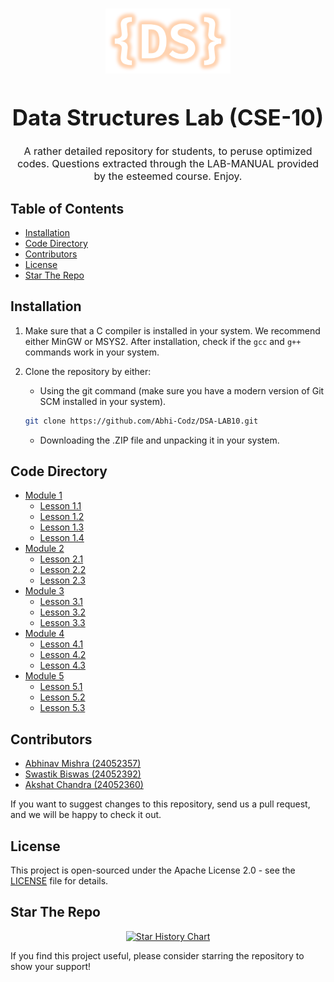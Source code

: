 <p align="center">
    <img src="logo.png" alt="DSA Logo" style="display: block; margin-left: auto; margin-right: auto;margin-top: 15px; margin-bottom: 20px; width: 200px;">
</p>

<h1 align="center" style="text-align: center; font-size: 35px; font-weight: 700;">Data Structures Lab (CSE-10)</h1>

<p align="center" style="text-align: center; font-size: 16px;">A rather detailed repository for students, to peruse optimized codes. Questions extracted through the LAB-MANUAL provided by the esteemed course. Enjoy.</p>

## Table of Contents

- [Installation](#installation)
- [Code Directory](#code-directory)
- [Contributors](#contributors)
- [License](#license)
- [Star The Repo](#star-the-repo)

## Installation

1. Make sure that a C compiler is installed in your system. We recommend either MinGW or MSYS2. After installation, check if the `gcc` and `g++` commands work in your system.

2. Clone the repository by either:
    - Using the git command (make sure you have a modern version of Git SCM installed in your system).
    ```bash
    git clone https://github.com/Abhi-Codz/DSA-LAB10.git
    ```
    - Downloading the .ZIP file and unpacking it in your system.

## Code Directory

- [Module 1](./Module-1/)
    - [Lesson 1.1](./Module-1/1_1.c)
    - [Lesson 1.2](./Module-1/1_2.c)
    - [Lesson 1.3](./Module-1/1_3.c)
    - [Lesson 1.4](./Module-1/1_4.c)
- [Module 2](./Module-2/)
    - [Lesson 2.1](./Module-2/2_1.c)
    - [Lesson 2.2](./Module-2/2_2.c)
    - [Lesson 2.3](./Module-2/2_3.c)
- [Module 3](./Module-3/)
    - [Lesson 3.1](./Module-3/3_1.c)
    - [Lesson 3.2](./Module-3/3_2.c)
    - [Lesson 3.3](./Module-3/3_3.c)
- [Module 4](./Module-4/)
    - [Lesson 4.1](./Module-4/4_1.c)
    - [Lesson 4.2](./Module-4/4_2.c)
    - [Lesson 4.3](./Module-4/4_3.c)
- [Module 5](./Module-5/)
    - [Lesson 5.1](./Module-5/5_1.c)
    - [Lesson 5.2](./Module-5/5_2.c)
    - [Lesson 5.3](./Module-5/5_3.c)

## Contributors

- [Abhinav Mishra (24052357)](https://github.com/Abhi-Codz)
- [Swastik Biswas (24052392)](https://github.com/PolybitRockzz)
- [Akshat Chandra (24052360)](https://github.com/Akshat1003-ctrl)

If you want to suggest changes to this repository, send us a pull request, and we will be happy to check it out.

## License

This project is open-sourced under the Apache License 2.0 - see the [LICENSE]() file for details.

## Star The Repo

<div align="center">
<a href="https://star-history.com/#Abhi-Codz/DSA-LAB10&Date">
 <picture>
   <source media="(prefers-color-scheme: dark)" srcset="https://api.star-history.com/svg?repos=Abhi-Codz/DSA-LAB10&type=Date&theme=dark" />
   <source media="(prefers-color-scheme: light)" srcset="https://api.star-history.com/svg?repos=Abhi-Codz/DSA-LAB10&type=Date" />
   <img alt="Star History Chart" src="https://api.star-history.com/svg?repos=Abhi-Codz/DSA-LAB10&type=Date" />
 </picture>
</a>
</div>

If you find this project useful, please consider starring the repository to show your support!